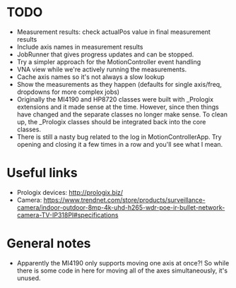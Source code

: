 # TODO

* Measurement results: check actualPos value in final measurement results
* Include axis names in measurement results
* JobRunner that gives progress updates and can be stopped.
* Try a simpler approach for the MotionController event handling
* VNA view while we're actively running the measurements.
* Cache axis names so it's not always a slow lookup
* Show the measurements as they happen (defaults for single axis/freq, dropdowns for more complex jobs)
* Originally the MI4190 and HP8720 classes were built with _Prologix extensions and it made sense at the time. However, since then things have changed and the separate classes no longer make sense. To clean up, the _Prologix classes should be integrated back into the core classes.
* There is still a nasty bug related to the log in MotionControllerApp. Try opening and closing it a few times in a row and you'll see what I mean.


# Useful links

* Prologix devices: http://prologix.biz/
* Camera: https://www.trendnet.com/store/products/surveillance-camera/indoor-outdoor-8mp-4k-uhd-h265-wdr-poe-ir-bullet-network-camera-TV-IP318PI#specifications

# General notes

* Apparently the MI4190 only supports moving one axis at once?! So while there is some code in here for moving all of the axes simultaneously, it's unused.
